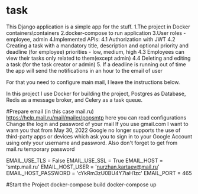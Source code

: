 # task
This Django application is a simple app for the stuff.
1.The project in Docker containers\containers
2.docker-compose to run application
3.User roles - employee, admin
4.Implemented APIs:
  4.1 Authorization with JWT
  4.2 Creating a task with a mandatory title, description and optional priority and deadline (for employee)
      priorities - low, medium, high
  4.3 Employees can view their tasks only related to them(except admin)
  4.4 Deleting and editing a task (for the task creator or admin)
5. If a deadline is running out of time the app will send the notifications in an hour to the email of user

For that you need to configure main mail, I leave the instructions below.

In this project I use Docker for building the project, Postgres as Database, Redis as a message broker, and Celery as a task queue.

#Prepare email (in this case mail.ru)
https://help.mail.ru/mail/mailer/popsmtp here you can read configurations
Change the login and password of your mail
If you use gmail.com I want to warn you that from May 30, 2022
Google no longer supports the use of third-party apps or devices which ask you to sign in to your Google Account using only your username and password.
Also don't forget to get from mail.ru temporary password

EMAIL_USE_TLS = False
EMAIL_USE_SSL = True
EMAIL_HOST = 'smtp.mail.ru'
EMAIL_HOST_USER = 'nurzhan.kartaev@mail.ru'
EMAIL_HOST_PASSWORD = 'cYkRm3zU0BU4Y7iaH1zc'
EMAIL_PORT = 465

#Start the Project
docker-compose build
docker-compose up
